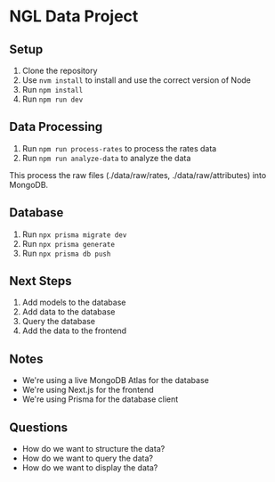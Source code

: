 # NGL Data Project

## Setup

1. Clone the repository
2. Use `nvm install` to install and use the correct version of Node
3. Run `npm install`
4. Run `npm run dev`

## Data Processing

1. Run `npm run process-rates` to process the rates data
2. Run `npm run analyze-data` to analyze the data

This process the raw files (./data/raw/rates, ./data/raw/attributes) into MongoDB.

## Database

1. Run `npx prisma migrate dev`
2. Run `npx prisma generate`
3. Run `npx prisma db push`

## Next Steps

1. Add models to the database
2. Add data to the database
3. Query the database
4. Add the data to the frontend

## Notes

- We're using a live MongoDB Atlas for the database
- We're using Next.js for the frontend
- We're using Prisma for the database client

## Questions

- How do we want to structure the data?
- How do we want to query the data?
- How do we want to display the data?
